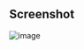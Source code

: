 ## Screenshot
![image](https://github.com/user-attachments/assets/cfcfdca5-6591-4ebb-90b9-d8ee2309d533)

